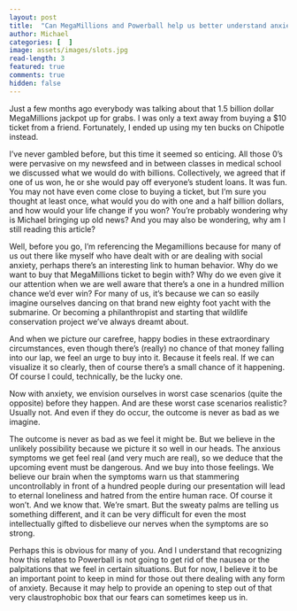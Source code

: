 ```yaml
---
layout: post
title:  "Can MegaMillions and Powerball help us better understand anxiety?"
author: Michael
categories: [  ]
image: assets/images/slots.jpg
read-length: 3
featured: true
comments: true
hidden: false
---
```


Just a few months ago everybody was talking about that 1.5 billion dollar MegaMillions jackpot up for grabs. I was only a text away from buying a $10 ticket from a friend. Fortunately, I ended up using my ten bucks on Chipotle instead. 

I’ve never gambled before, but this time it seemed so enticing. All those 0’s were pervasive on my newsfeed and in between classes in medical school we discussed what we would do with billions. Collectively, we agreed that if one of us won, he or she would pay off everyone’s student loans.
It was fun. You may not have even come close to buying a ticket, but I’m sure you thought at least once, what would you do with one and a half billion dollars, and how would your life change if you won? 
You’re probably wondering why is Michael bringing up old news? And you may also be wondering, why am I still reading this article?

Well, before you go, I’m referencing the Megamillions because for many of us out there like myself who have dealt with or are dealing with social anxiety, perhaps there’s an interesting link to human behavior.
Why do we want to buy that MegaMillions ticket to begin with? Why do we even give it our attention when we are well aware that there’s a one in a hundred million chance we’d ever win? 
For many of us, it’s because we can so easily imagine ourselves dancing on that brand new eighty foot yacht with the submarine. Or becoming a philanthropist and starting that wildlife conservation project we’ve always dreamt about. 

And when we picture our carefree, happy bodies in these extraordinary circumstances, even though there’s (really) no chance of that money falling into our lap, we feel an urge to buy into it. Because it feels real. If we can visualize it so clearly, then of course there’s a small chance of it happening. Of course I could, technically, be the lucky one. 

Now with anxiety, we envision ourselves in worst case scenarios (quite the opposite) before they happen. And are these worst case scenarios realistic? Usually not. And even if they do occur, the outcome is never as bad as we imagine. 

The outcome is never as bad as we feel it might be. But we believe in the unlikely possibility because we picture it so well in our heads. The anxious symptoms we get feel real (and very much are real), so we deduce that the upcoming event must be dangerous. And we buy into those feelings. We believe our brain when the symptoms warn us that stammering uncontrollably in front of a hundred people during our presentation will lead to eternal loneliness and hatred from the entire human race. Of course it won’t. And we know that. We’re smart. But the sweaty palms are telling us something different, and it can be very difficult for even the most intellectually gifted to disbelieve our nerves when the symptoms are so strong. 

Perhaps this is obvious for many of you. And I understand that recognizing how this relates to Powerball is not going to get rid of the nausea or the palpitations that we feel in certain situations. But for now, I believe it to be an important point to keep in mind for those out there dealing with any form of anxiety. Because it may help to provide an opening to step out of that very claustrophobic box that our fears can sometimes keep us in.
